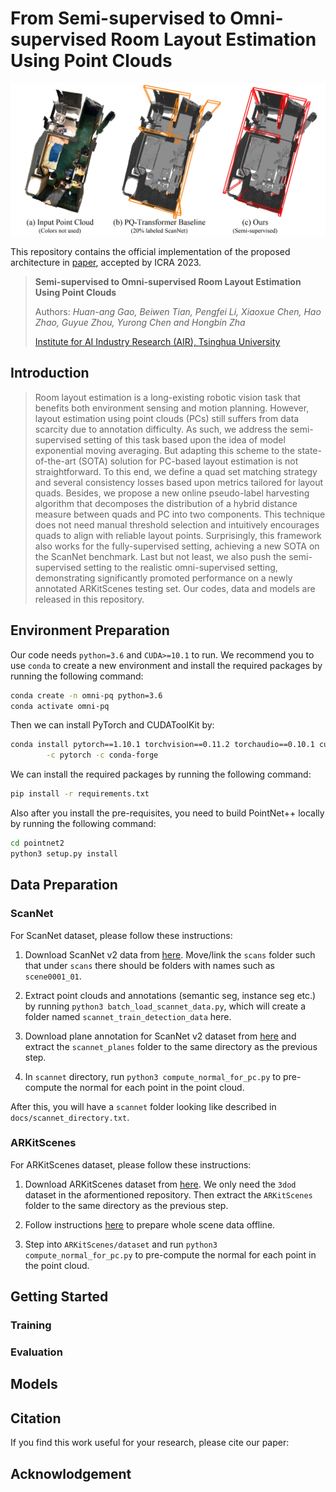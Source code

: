 # From Semi-supervised to Omni-supervised Room Layout Estimation Using Point Clouds

![teaser](docs/teaser.png)

This repository contains the official implementation of the proposed architecture in [paper](https://arxiv.org/abs/xxxx.yyyyy), accepted by ICRA 2023.

> **Semi-supervised to Omni-supervised Room Layout Estimation Using Point Clouds**
>
> Authors: *Huan-ang Gao, Beiwen Tian, Pengfei Li, Xiaoxue Chen, Hao Zhao, Guyue Zhou, Yurong Chen and Hongbin Zha*
>
> [Institute for AI Industry Research (AIR), Tsinghua University](http://air.tsinghua.edu.cn/EN/)


## Introduction
> Room layout estimation is a long-existing robotic vision task that benefits both environment sensing and motion planning. However, layout estimation using point clouds (PCs) still suffers from data scarcity due to annotation difficulty. As such, we address the semi-supervised setting of this task based upon the idea of model exponential moving averaging. But adapting this scheme to the state-of-the-art (SOTA) solution for PC-based layout estimation is not straightforward. To this end, we define a quad set matching strategy and several consistency losses based upon metrics tailored for layout quads. Besides, we propose a new online pseudo-label harvesting algorithm that decomposes the distribution of a hybrid distance measure between quads and PC into two components. This technique does not need manual threshold selection and intuitively encourages quads to align with reliable layout points. Surprisingly, this framework also works for the fully-supervised setting, achieving a new SOTA on the ScanNet benchmark. Last but not least, we also push the semi-supervised setting to the realistic omni-supervised setting, demonstrating significantly promoted performance on a newly annotated ARKitScenes testing set. Our codes, data and models are released in this repository.


## Environment Preparation

Our code needs `python=3.6` and `CUDA>=10.1` to run. We recommend you to use `conda` to create a new environment and install the required packages by running the following command:

```bash
conda create -n omni-pq python=3.6
conda activate omni-pq
```

Then we can install PyTorch and CUDAToolKit by:
```bash
conda install pytorch==1.10.1 torchvision==0.11.2 torchaudio==0.10.1 cudatoolkit=11.3 \
        -c pytorch -c conda-forge
```

We can install the required packages by running the following command:

```bash
pip install -r requirements.txt
```

Also after you install the pre-requisites, you need to build PointNet++ locally by running the following command:

```bash
cd pointnet2
python3 setup.py install
``` 


## Data Preparation
### ScanNet

For ScanNet dataset, please follow these instructions:

1. Download ScanNet v2 data from [here](https://github.com/ScanNet/ScanNet). Move/link the `scans` folder such that under `scans` there should be folders with names such as `scene0001_01`.

2. Extract point clouds and annotations (semantic seg, instance seg etc.) by running `python3 batch_load_scannet_data.py`, which will create a folder named `scannet_train_detection_data` here.

3. Download plane annotation for ScanNet v2 dataset from [here](https://github.com/skanti/SceneCAD) and extract the `scannet_planes` folder to the same directory as the previous step. 

4. In `scannet` directory, run `python3 compute_normal_for_pc.py` to pre-compute the normal for each point in the point cloud.


After this, you will have a `scannet` folder looking like described in `docs/scannet_directory.txt`.


### ARKitScenes

For ARKitScenes dataset, please follow these instructions:

1. Download ARKitScenes dataset from [here](https://github.com/apple/ARKitScenes). We only need the `3dod` dataset in the aformentioned repository. Then extract the `ARKitScenes` folder to the same directory as the previous step.

2. Follow instructions [here](https://github.com/apple/ARKitScenes/tree/main/threedod) to prepare whole scene data offline.

3. Step into `ARKitScenes/dataset` and run `python3 compute_normal_for_pc.py` to pre-compute the normal for each point in the point cloud.


## Getting Started

### Training

### Evaluation


## Models


## Citation
If you find this work useful for your research, please cite our paper:


## Acknowlodgement
